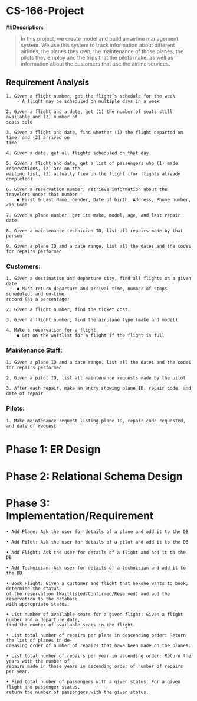  # CS-166-Project 
##**Description:**
 > In this project, we create model and build an airline management system. We use this
system to track information about different airlines, the planes they own, the maintenance of
those planes, the pilots they employ and the trips that the pilots make, as well as information
about the customers that use the airline services.



## Requirement Analysis
```
1. Given a flight number, get the flight’s schedule for the week
	- A flight may be scheduled on multiple days in a week
```
```
2. Given a flight and a date, get (1) the number of seats still available and (2) number of
seats sold
```
```
3. Given a flight and date, find whether (1) the flight departed on time, and (2) arrived on
time
```
```
4. Given a date, get all flights scheduled on that day
```
```
5. Given a flight and date, get a list of passengers who (1) made reservations, (2) are on the
waiting list, (3) actually flew on the flight (for flights already completed)
```
```
6. Given a reservation number, retrieve information about the travelers under that number
	● First & Last Name, Gender, Date of birth, Address, Phone number, Zip Code
```
```
7. Given a plane number, get its make, model, age, and last repair date
```
```
8. Given a maintenance technician ID, list all repairs made by that person
```
```
9. Given a plane ID and a date range, list all the dates and the codes for repairs performed
```
### Customers:
```
1. Given a destination and departure city, find all flights on a given date.
	● Must return departure and arrival time, number of stops scheduled, and on-time
record (as a percentage)
```
```
2. Given a flight number, find the ticket cost.
```
```
3. Given a flight number, find the airplane type (make and model)
```
```
4. Make a reservation for a flight
	● Get on the waitlist for a flight if the flight is full
```
### Maintenance Staff:
```
1. Given a plane ID and a date range, list all the dates and the codes for repairs performed
```
```
2. Given a pilot ID, list all maintenance requests made by the pilot
```
```
3. After each repair, make an entry showing plane ID, repair code, and date of repair
```
### Pilots:
```
1. Make maintenance request listing plane ID, repair code requested, and date of request
```


# Phase 1: ER Design




# Phase 2: Relational Schema Design




# Phase 3: Implementation/Requirement
```
• Add Plane: Ask the user for details of a plane and add it to the DB
```
```
• Add Pilot: Ask the user for details of a pilot and add it to the DB
```
```
• Add Flight: Ask the user for details of a flight and add it to the DB
```
```
• Add Technician: Ask user for details of a technician and add it to the DB
```
```
• Book Flight: Given a customer and flight that he/she wants to book, determine the status
of the reservation (Waitlisted/Confirmed/Reserved) and add the reservation to the database
with appropriate status.
```
```
• List number of available seats for a given flight: Given a flight number and a departure date,
find the number of available seats in the flight.
```
```
• List total number of repairs per plane in descending order: Return the list of planes in de-
creasing order of number of repairs that have been made on the planes.
```
```
• List total number of repairs per year in ascending order: Return the years with the number of
repairs made in those years in ascending order of number of repairs per year.
```
```
• Find total number of passengers with a given status: For a given flight and passenger status,
return the number of passengers with the given status.
```
